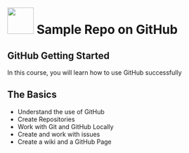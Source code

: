 # <a href='http://pluralsight.com'><img src='https://i.imgur.com/kvCyv6D.jpg' height='60'/></a> Sample Repo on GitHub

## GitHub Getting Started
In this course, you will learn how to use GitHub successfully

## The Basics
- Understand the use of GitHub
- Create Repositories
- Work with Git and GitHub Locally
- Create and work with issues
- Create a wiki and a GitHub Page
